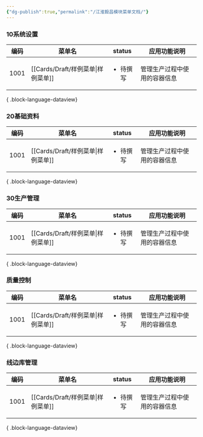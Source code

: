 ```yaml
---
{"dg-publish":true,"permalink":"/江淮毅昌模块菜单文档/"}
---
```


### 10系统设置

| 编码   | 菜单名                           | status                | 应用功能说明         |
| ---- | ----------------------------- | --------------------- | -------------- |
| 1001 | [[Cards/Draft/样例菜单\|样例菜单]] | <ul><li>待撰写</li></ul> | 管理生产过程中使用的容器信息 |

{ .block-language-dataview}
### 20基础资料

| 编码   | 菜单名                           | status                | 应用功能说明         |
| ---- | ----------------------------- | --------------------- | -------------- |
| 1001 | [[Cards/Draft/样例菜单\|样例菜单]] | <ul><li>待撰写</li></ul> | 管理生产过程中使用的容器信息 |

{ .block-language-dataview}

### 30生产管理

| 编码   | 菜单名                           | status                | 应用功能说明         |
| ---- | ----------------------------- | --------------------- | -------------- |
| 1001 | [[Cards/Draft/样例菜单\|样例菜单]] | <ul><li>待撰写</li></ul> | 管理生产过程中使用的容器信息 |

{ .block-language-dataview}

### 质量控制

| 编码   | 菜单名                           | status                | 应用功能说明         |
| ---- | ----------------------------- | --------------------- | -------------- |
| 1001 | [[Cards/Draft/样例菜单\|样例菜单]] | <ul><li>待撰写</li></ul> | 管理生产过程中使用的容器信息 |

{ .block-language-dataview}

### 线边库管理

| 编码   | 菜单名                           | status                | 应用功能说明         |
| ---- | ----------------------------- | --------------------- | -------------- |
| 1001 | [[Cards/Draft/样例菜单\|样例菜单]] | <ul><li>待撰写</li></ul> | 管理生产过程中使用的容器信息 |

{ .block-language-dataview}